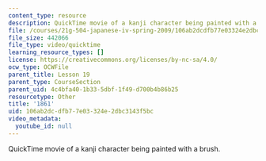 ```yaml
---
content_type: resource
description: QuickTime movie of a kanji character being painted with a brush.
file: /courses/21g-504-japanese-iv-spring-2009/106ab2dcdfb77e03324e2dbc3143f5bc_1861.mov
file_size: 442066
file_type: video/quicktime
learning_resource_types: []
license: https://creativecommons.org/licenses/by-nc-sa/4.0/
ocw_type: OCWFile
parent_title: Lesson 19
parent_type: CourseSection
parent_uid: 4c4bfa40-1b33-5dbf-1f49-d700b4b86b25
resourcetype: Other
title: '1861'
uid: 106ab2dc-dfb7-7e03-324e-2dbc3143f5bc
video_metadata:
  youtube_id: null
---
```

QuickTime movie of a kanji character being painted with a brush.